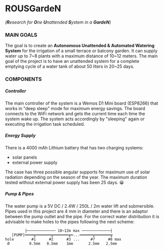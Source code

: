 # ROUSGardeN
*(**R**esearch for **O**ne **U**nattended **S**ystem in a **GardeN**)*

### MAIN GOALS
The goal is to create an **Autonomous Unattended & Automated Watering System** for the irrigation of a small terrace or balcony garden. It can supply water up to 7\~8 plants with a maximum distance of 10\~12 meters. The main goal of the project is to have an unattended system for a complete emptying cycle of a water tank of about 50 liters in 20\~25 days.


### COMPONENTS
##### Controller
The main controller of the system is a Wemos D1 Mini board (ESP8266) that works in "deep sleep" mode for maximum energy savings. The board connects to the WiFi network and gets the current time each time the system wake up. The system acts accordingly by "sleeping" again or executing the irrigation task scheduled.

##### Energy Supply
There is a 4000 mAh Lithium battery that has two charging systems:
  - solar panels
  - external power supply
  
The case has three possible angular supports for maximum use of solar radiation depending on the season of the year. The maximum duration tested without external power supply has been 25 days. :grinning:

##### Pump & Pipes
The water pump is a 5V DC / 2.4W / 250L / 2m water lift and submersible. Pipes used in this project are 4 mm in diameter and there is an adaptor between the pump outlet and the pipe. For the correct water distribution it is advisable to make holes to the pipes following the next scheme:
```
         ├───────────── 10~12m max ─────────────┤
   [PUMP]════╦═══════╦═══════╦═...══════╦═══════╦
hole        #1      #2      #3 ...     #7      #8 max
 Ø         0.5mm   0.5mm    1mm       2.5mm   2.5mm
```
